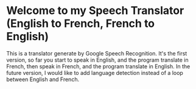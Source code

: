 # Welcome to my Speech Translator (English to French, French to English)

This is a translator generate by Google Speech Recognition.
It's the first version, so far you start to speak in English, and the program translate in French, then speak in French, and the program translate in English.
In the future version, I would like to add language detection instead of a loop between English and French.
